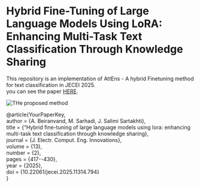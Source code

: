 # Hybrid Fine-Tuning of Large Language Models Using LoRA: Enhancing Multi-Task Text Classification Through Knowledge Sharing

This repository is an implementation of AttEns - A hybrid Finetuning method for text classification in JECEI 2025.  
you can see the paper [HERE](https://jecei.sru.ac.ir/article_2303_af3def78c9c37bf642b72562f6210c53.pdf). 

![THe proposed method](https://i.postimg.cc/FHL2xFTH/111.png)


@article{YourPaperKey,  
  author    = {A. Beiranvand, M. Sarhadi, J. Salimi Sartakhti},  
  title     = {“Hybrid fine-tuning of large language models using lora: enhancing multi-task text classification through knowledge sharing},  
  journal   = {J. Electr. Comput. Eng. Innovations},  
  volume    = {13},  
  number    = {2},  
  pages     = {417--430},  
  year      = {2025},  
  doi       = {10.22061/jecei.2025.11314.794}  
}  
